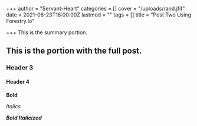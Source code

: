 +++
author = "Servant-Heart"
categories = []
cover = "/uploads/rand.jfif"
date = 2021-06-23T16:00:00Z
lastmod = ""
tags = []
title = "Post Two Using Forestry.Io"

+++
This is the summary portion.

<!--more-->

## This is the portion with the full post.

### Header 3

#### Header 4

**Bold**

_Italics_

**_Bold Italicized_**